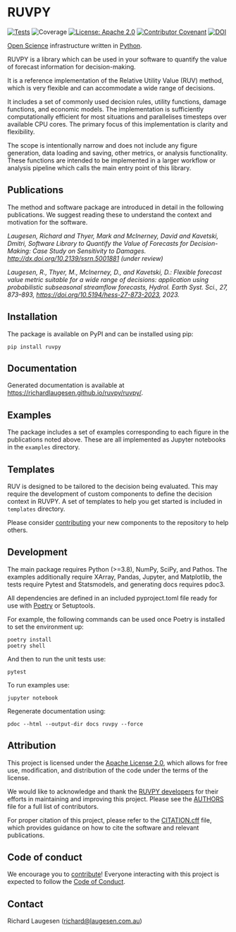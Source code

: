 # RUVPY

[![Tests](https://github.com/richardlaugesen/ruvpy/actions/workflows/python-package.yml/badge.svg)](https://github.com/richardlaugesen/ruvpy/actions/workflows/python-package.yml)
![Coverage](https://img.shields.io/badge/dynamic/json?color=green&label=Coverage&query=$.files[%27coverage.json%27].content&url=https://api.github.com/gists/a08622619e06b2157bee092f47e404d9)
[![License: Apache 2.0](https://img.shields.io/badge/License-Apache_2.0-blue.svg)](https://opensource.org/licenses/Apache-2.0)
[![Contributor Covenant](https://img.shields.io/badge/Contributor%20Covenant-2.1-4baaaa.svg)](CODE_OF_CONDUCT)
[![DOI](https://zenodo.org/badge/DOI/10.5281/zenodo.13939198.svg)](https://doi.org/10.5281/zenodo.13939198)

[Open Science](https://en.wikipedia.org/wiki/Open_science) infrastructure written in [Python](https://python.org/).

RUVPY is a library which can be used in your software to quantify the value of forecast information for decision-making.

It is a reference implementation of the Relative Utility Value (RUV) method, which is very flexible and can accommodate a wide range of decisions.

It includes a set of commonly used decision rules, utility functions, damage functions, and economic models.
The implementation is sufficiently computationally efficient for most situations and parallelises timesteps over available CPU cores. 
The primary focus of this implementation is clarity and flexibility.

The scope is intentionally narrow and does not include any figure generation, data loading and saving, other metrics, or analysis functionality. 
These functions are intended to be implemented in a larger workflow or analysis pipeline which calls the main entry point of this library. 

## Publications

The method and software package are introduced in detail in the following publications. We suggest reading these to understand the context and motivation for the software.

*Laugesen, Richard and Thyer, Mark and McInerney, David and Kavetski, Dmitri, Software Library to Quantify the Value of Forecasts for Decision-Making: Case Study on Sensitivity to Damages. http://dx.doi.org/10.2139/ssrn.5001881 (under review)*

*Laugesen, R., Thyer, M., McInerney, D., and Kavetski, D.: Flexible forecast value metric suitable for a wide range of decisions: application using probabilistic subseasonal streamflow forecasts, Hydrol. Earth Syst. Sci., 27, 873–893, https://doi.org/10.5194/hess-27-873-2023, 2023.*

## Installation

The package is available on PyPI and can be installed using pip:

    pip install ruvpy

## Documentation

Generated documentation is available at https://richardlaugesen.github.io/ruvpy/ruvpy/.

## Examples

The package includes a set of examples corresponding to each figure in the publications noted above. 
These are all implemented as Jupyter notebooks in the `examples` directory.

## Templates

RUV is designed to be tailored to the decision being evaluated. 
This may require the development of custom components to define the decision context in RUVPY. 
A set of templates to help you get started is included in `templates` directory.

Please consider [contributing](CONTRIBUTING.md) your new components to the repository to help others.

## Development

The main package requires Python (>=3.8), NumPy, SciPy, and Pathos.
The examples additionally require XArray, Pandas, Jupyter, and Matplotlib, the tests require Pytest and Statsmodels, 
and generating docs requires pdoc3.

All dependencies are defined in an included pyproject.toml file ready for use with [Poetry](https://python-poetry.org/) 
or Setuptools.

For example, the following commands can be used once Poetry is installed to set the environment up:

    poetry install
    poetry shell

And then to run the unit tests use: 

    pytest

To run examples use:

    jupyter notebook

Regenerate documentation using:

    pdoc --html --output-dir docs ruvpy --force

## Attribution

This project is licensed under the [Apache License 2.0](LICENSE), which allows for free use, modification, 
and distribution of the code under the terms of the license.

We would like to acknowledge and thank the [RUVPY developers](AUTHORS) for their efforts in maintaining and improving 
this project. Please see the [AUTHORS](AUTHORS) file for a full list of contributors.

For proper citation of this project, please refer to the [CITATION.cff](CITATION.cff) file, which provides guidance on 
how to cite the software and relevant publications.

## Code of conduct

We encourage you to [contribute](CONTRIBUTING.md)! Everyone interacting with this project is expected to follow the [Code of Conduct](CODE_OF_CONDUCT.md).

## Contact

Richard Laugesen ([richard@laugesen.com.au](mailto://richard@laugesen.com.au))
